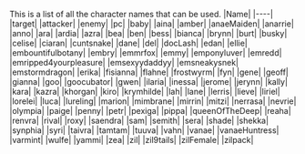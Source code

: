 This is a list of all the character names that can be used.
|Name|
|----|
|target|
|attacker|
|enemy|
|pc|
|baby|
|aina|
|amber|
|anaeMaiden|
|anarrie|
|anno|
|ara|
|ardia|
|azra|
|bea|
|ben|
|bess|
|bianca|
|brynn|
|burt|
|busky|
|celise|
|ciaran|
|cuntsnake|
|dane|
|del|
|docLash|
|edan|
|ellie|
|embountifulbotany|
|embry|
|emmrfox|
|emmy|
|emponyluver|
|emredd|
|emripped4yourpleasure|
|emsexyydaddyy|
|emsneakysnek|
|emstormdragon|
|erika|
|fisianna|
|flahne|
|frostwyrm|
|fyn|
|gene|
|geoff|
|gianna|
|goo|
|goocubator|
|gwen|
|ilaria|
|inessa|
|jerome|
|jerynn|
|kally|
|kara|
|kazra|
|khorgan|
|kiro|
|krymhilde|
|lah|
|lane|
|lerris|
|lieve|
|liriel|
|lorelei|
|luca|
|lureling|
|marion|
|mimbrane|
|mirrin|
|mitzi|
|nerrasa|
|nevrie|
|olympia|
|paige|
|penny|
|petr|
|pexiga|
|pippa|
|queenOfTheDeep|
|reaha|
|renvra|
|rival|
|roxy|
|saendra|
|sam|
|semith|
|sera|
|shade|
|shekka|
|synphia|
|syri|
|taivra|
|tamtam|
|tuuva|
|vahn|
|vanae|
|vanaeHuntress|
|varmint|
|wulfe|
|yammi|
|zea|
|zil|
|zil9tails|
|zilFemale|
|zilpack|
